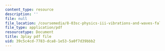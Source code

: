 ```yaml
---
content_type: resource
description: ''
file: null
file_location: /coursemedia/8-03sc-physics-iii-vibrations-and-waves-fall-2016/39c5c4cd7783dca81e535a0f7d39bbb2_kKIQ1h9UuA.pdf
file_type: application/pdf
resourcetype: Document
title: 3play pdf file
uid: 39c5c4cd-7783-dca8-1e53-5a0f7d39bbb2
---
```


